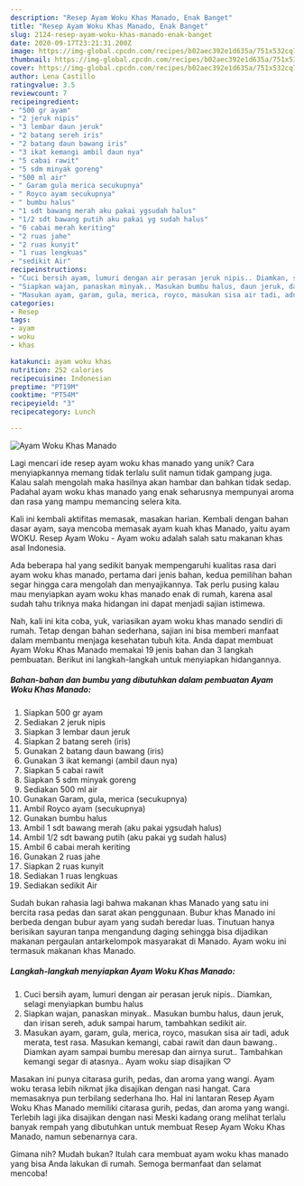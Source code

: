 ```yaml
---
description: "Resep Ayam Woku Khas Manado, Enak Banget"
title: "Resep Ayam Woku Khas Manado, Enak Banget"
slug: 2124-resep-ayam-woku-khas-manado-enak-banget
date: 2020-09-17T23:21:31.200Z
image: https://img-global.cpcdn.com/recipes/b02aec392e1d635a/751x532cq70/ayam-woku-khas-manado-foto-resep-utama.jpg
thumbnail: https://img-global.cpcdn.com/recipes/b02aec392e1d635a/751x532cq70/ayam-woku-khas-manado-foto-resep-utama.jpg
cover: https://img-global.cpcdn.com/recipes/b02aec392e1d635a/751x532cq70/ayam-woku-khas-manado-foto-resep-utama.jpg
author: Lena Castillo
ratingvalue: 3.5
reviewcount: 7
recipeingredient:
- "500 gr ayam"
- "2 jeruk nipis"
- "3 lembar daun jeruk"
- "2 batang sereh iris"
- "2 batang daun bawang iris"
- "3 ikat kemangi ambil daun nya"
- "5 cabai rawit"
- "5 sdm minyak goreng"
- "500 ml air"
- " Garam gula merica secukupnya"
- " Royco ayam secukupnya"
- " bumbu halus"
- "1 sdt bawang merah aku pakai ygsudah halus"
- "1/2 sdt bawang putih aku pakai yg sudah halus"
- "6 cabai merah keriting"
- "2 ruas jahe"
- "2 ruas kunyit"
- "1 ruas lengkuas"
- "sedikit Air"
recipeinstructions:
- "Cuci bersih ayam, lumuri dengan air perasan jeruk nipis.. Diamkan, selagi menyiapkan bumbu halus"
- "Siapkan wajan, panaskan minyak.. Masukan bumbu halus, daun jeruk, dan irisan sereh, aduk sampai harum, tambahkan sedikit air."
- "Masukan ayam, garam, gula, merica, royco, masukan sisa air tadi, aduk merata, test rasa. Masukan kemangi, cabai rawit dan daun bawang.. Diamkan ayam sampai bumbu meresap dan airnya surut.. Tambahkan kemangi segar di atasnya.. Ayam woku siap disajikan ♡"
categories:
- Resep
tags:
- ayam
- woku
- khas

katakunci: ayam woku khas 
nutrition: 252 calories
recipecuisine: Indonesian
preptime: "PT19M"
cooktime: "PT54M"
recipeyield: "3"
recipecategory: Lunch

---
```



![Ayam Woku Khas Manado](https://img-global.cpcdn.com/recipes/b02aec392e1d635a/751x532cq70/ayam-woku-khas-manado-foto-resep-utama.jpg)

Lagi mencari ide resep ayam woku khas manado yang unik? Cara menyiapkannya memang tidak terlalu sulit namun tidak gampang juga. Kalau salah mengolah maka hasilnya akan hambar dan bahkan tidak sedap. Padahal ayam woku khas manado yang enak seharusnya mempunyai aroma dan rasa yang mampu memancing selera kita.

Kali ini kembali aktifitas memasak, masakan harian. Kembali dengan bahan dasar ayam, saya mencoba memasak ayam kuah khas Manado, yaitu ayam WOKU. Resep Ayam Woku - Ayam woku adalah salah satu makanan khas asal Indonesia.

Ada beberapa hal yang sedikit banyak mempengaruhi kualitas rasa dari ayam woku khas manado, pertama dari jenis bahan, kedua pemilihan bahan segar hingga cara mengolah dan menyajikannya. Tak perlu pusing kalau mau menyiapkan ayam woku khas manado enak di rumah, karena asal sudah tahu triknya maka hidangan ini dapat menjadi sajian istimewa.


Nah, kali ini kita coba, yuk, variasikan ayam woku khas manado sendiri di rumah. Tetap dengan bahan sederhana, sajian ini bisa memberi manfaat dalam membantu menjaga kesehatan tubuh kita. Anda dapat membuat Ayam Woku Khas Manado memakai 19 jenis bahan dan 3 langkah pembuatan. Berikut ini langkah-langkah untuk menyiapkan hidangannya.

<!--inarticleads1-->

##### Bahan-bahan dan bumbu yang dibutuhkan dalam pembuatan Ayam Woku Khas Manado:

1. Siapkan 500 gr ayam
1. Sediakan 2 jeruk nipis
1. Siapkan 3 lembar daun jeruk
1. Siapkan 2 batang sereh (iris)
1. Gunakan 2 batang daun bawang (iris)
1. Gunakan 3 ikat kemangi (ambil daun nya)
1. Siapkan 5 cabai rawit
1. Siapkan 5 sdm minyak goreng
1. Sediakan 500 ml air
1. Gunakan  Garam, gula, merica (secukupnya)
1. Ambil  Royco ayam (secukupnya)
1. Gunakan  bumbu halus
1. Ambil 1 sdt bawang merah (aku pakai ygsudah halus)
1. Ambil 1/2 sdt bawang putih (aku pakai yg sudah halus)
1. Ambil 6 cabai merah keriting
1. Gunakan 2 ruas jahe
1. Siapkan 2 ruas kunyit
1. Sediakan 1 ruas lengkuas
1. Sediakan sedikit Air


Sudah bukan rahasia lagi bahwa makanan khas Manado yang satu ini bercita rasa pedas dan sarat akan penggunaan. Bubur khas Manado ini berbeda dengan bubur ayam yang sudah beredar luas. Tinutuan hanya berisikan sayuran tanpa mengandung daging sehingga bisa dijadikan makanan pergaulan antarkelompok masyarakat di Manado. Ayam woku ini termasuk makanan khas Manado. 

<!--inarticleads2-->

##### Langkah-langkah menyiapkan Ayam Woku Khas Manado:

1. Cuci bersih ayam, lumuri dengan air perasan jeruk nipis.. Diamkan, selagi menyiapkan bumbu halus
1. Siapkan wajan, panaskan minyak.. Masukan bumbu halus, daun jeruk, dan irisan sereh, aduk sampai harum, tambahkan sedikit air.
1. Masukan ayam, garam, gula, merica, royco, masukan sisa air tadi, aduk merata, test rasa. Masukan kemangi, cabai rawit dan daun bawang.. Diamkan ayam sampai bumbu meresap dan airnya surut.. Tambahkan kemangi segar di atasnya.. Ayam woku siap disajikan ♡


Masakan ini punya citarasa gurih, pedas, dan aroma yang wangi. Ayam woku terasa lebih nikmat jika disajikan dengan nasi hangat. Cara memasaknya pun terbilang sederhana lho. Hal ini lantaran Resep Ayam Woku Khas Manado memiliki citarasa gurih, pedas, dan aroma yang wangi. Terlebih lagi jika disajikan dengan nasi Meski kadang orang melihat terlalu banyak rempah yang dibutuhkan untuk membuat Resep Ayam Woku Khas Manado, namun sebenarnya cara. 

Gimana nih? Mudah bukan? Itulah cara membuat ayam woku khas manado yang bisa Anda lakukan di rumah. Semoga bermanfaat dan selamat mencoba!
